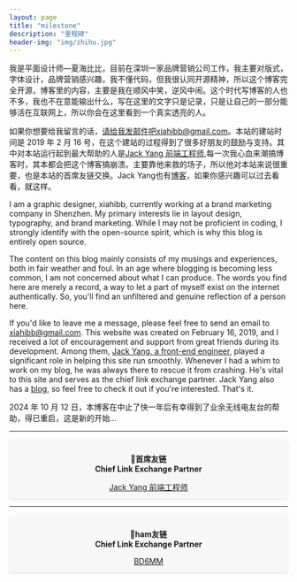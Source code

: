 ```yaml
---
layout: page
title: "milestone"
description: "里程碑"
header-img: "img/zhihu.jpg"
---
```


我是平面设计师—夏海比比，目前在深圳一家品牌营销公司工作，我主要对版式，字体设计，品牌营销感兴趣，我不懂代码，但我很认同开源精神，所以这个博客完全开源，博客里的内容，主要是我在顺风中笑，逆风中闹。这个时代写博客的人也不多，我也不在意能输出什么，写在这里的文字只是记录，只是让自己的一部分能够活在互联网上，所以你会在这里看到一个真实透亮的人。

如果你想要给我留言的话，请给我发邮件吧xiahibb@gmail.com。本站的建站时间是 2019 年 2 月 16 号，在这个建站的过程得到了很多好朋友的鼓励与支持。其中对本站运行起到最大帮助的人是[Jack Yang 前端工程师](http://jacklove.ddns.net:8090),每一次我心血来潮搞博客时，其本都会把这个博客搞崩溃。主要靠他来救的场子，所以他对本站来说很重要，也是本站的首席友链交换。Jack Yang也有[博客](http://jacklove.ddns.net:8090)，如果你感兴趣可以过去看看，就这样。

I am a graphic designer, xiahibb, currently working at a brand marketing company in Shenzhen. My primary interests lie in layout design, typography, and brand marketing. While I may not be proficient in coding, I strongly identify with the open-source spirit, which is why this blog is entirely open source.

The content on this blog mainly consists of my musings and experiences, both in fair weather and foul. In an age where blogging is becoming less common, I am not concerned about what I can produce. The words you find here are merely a record, a way to let a part of myself exist on the internet authentically. So, you'll find an unfiltered and genuine reflection of a person here.

If you'd like to leave me a message, please feel free to send an email to xiahibb@gmail.com. This website was created on February 16, 2019, and I received a lot of encouragement and support from great friends during its development. Among them, [Jack Yang, a front-end engineer](http://jacklove.ddns.net:8090), played a significant role in helping this site run smoothly. Whenever I had a whim to work on my blog, he was always there to rescue it from crashing. He's vital to this site and serves as the chief link exchange partner. Jack Yang also has a [blog](http://jacklove.ddns.net:8090), so feel free to check it out if you're interested. That's it.

2024 年 10 月 12 日，本博客在中止了快一年后有幸得到了业余无线电友台的帮助，得已重启，这是新的开始...


---

<div style="text-align: center; border: 1px solid #fafafa; padding: 10px; background-color: #f7f7f8; border-radius: 5px; box-shadow: 0 2px 4px rgba(0, 0, 0, 0.1);">
    <p><strong>🧠首席友链<br>Chief Link Exchange Partner</strong></p>
    <a href="http://jacklove.ddns.net:8090/">Jack Yang 前端工程师</a>
</div>



---

<div style="text-align: center; border: 1px solid #fafafa; padding: 10px; background-color: #f7f7f8; border-radius: 5px; box-shadow: 0 2px 4px rgba(0, 0, 0, 0.1);">
    <p><strong>🧠ham友链<br>Chief Link Exchange Partner</strong></p>
    <a href="https://bd6mm.cn/blog/">BD6MM</a>
</div>

